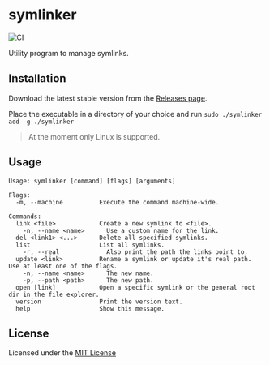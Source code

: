 # symlinker
 
![CI](https://github.com/Serkonda/symlinker/workflows/CI/badge.svg?branch=master)

Utility program to manage symlinks.


## Installation

Download the latest stable version from the [Releases page][releases].

Place the executable in a directory of your choice and run 
`sudo ./symlinker add -g ./symlinker`

> At the moment only Linux is supported.


## Usage

```
Usage: symlinker [command] [flags] [arguments]

Flags:
  -m, --machine          Execute the command machine-wide.

Commands:
  link <file>            Create a new symlink to <file>.
    -n, --name <name>      Use a custom name for the link.
  del <link1> <...>      Delete all specified symlinks.
  list                   List all symlinks.
    -r, --real             Also print the path the links point to.
  update <link>          Rename a symlink or update it's real path. Use at least one of the flags.
    -n, --name <name>      The new name.
    -p, --path <path>      The new path.
  open [link]            Open a specific symlink or the general root dir in the file explorer.
  version                Print the version text.
  help                   Show this message.
```


## License

Licensed under the [MIT License](LICENSE.md)


<!-- Links -->
[releases]: https://github.com/Serkonda/symlinker/releases
